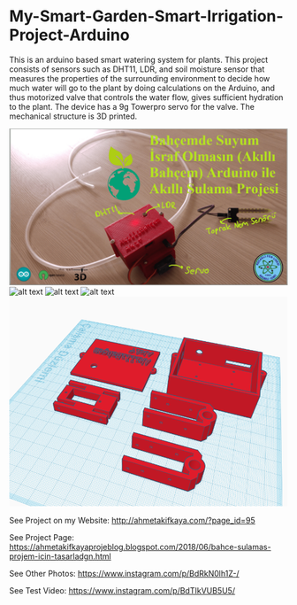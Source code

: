 # My-Smart-Garden-Smart-Irrigation-Project-Arduino

This is an arduino based smart watering system for plants. This project consists of sensors such as DHT11, LDR, and soil moisture sensor that measures the properties of the surrounding environment to decide how much water will go to the plant by doing calculations on the Arduino, and thus motorized valve that controls the water flow, gives sufficient hydration to the plant. The device has a 9g Towerpro servo for the valve. The mechanical structure is 3D printed.

![alt text](https://github.com/ahmetakif/My-Smart-Garden-Smart-Irrigation-Project-Arduino/blob/master/IMAGES/garden.png?raw=true)
![alt text](https://github.com/ahmetakif/My-Smart-Garden-Smart-Irrigation-Project-Arduino/blob/master/IMAGES/2.jpg?raw=true)
![alt text](https://github.com/ahmetakif/My-Smart-Garden-Smart-Irrigation-Project-Arduino/blob/master/IMAGES/3.png?raw=true)
![alt text](https://github.com/ahmetakif/My-Smart-Garden-Smart-Irrigation-Project-Arduino/blob/master/IMAGES/4.jpg?raw=true)
![alt text](https://github.com/ahmetakif/My-Smart-Garden-Smart-Irrigation-Project-Arduino/blob/master/IMAGES/5.PNG?raw=true)


See Project on my Website: http://ahmetakifkaya.com/?page_id=95

See Project Page: https://ahmetakifkayaprojeblog.blogspot.com/2018/06/bahce-sulamas-projem-icin-tasarladgn.html

See Other Photos: https://www.instagram.com/p/BdRkN0lh1Z-/

See Test Video: https://www.instagram.com/p/BdTIkVUB5U5/
